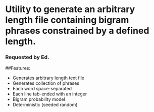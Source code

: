 # Utility to generate an arbitrary length file containing bigram phrases constrained by a defined length.

### Requested by Ed.

##Features:
- Generates arbitrary length text file
- Generates collection of phrases
- Each word space-separated
- Each line tab-ended with an integer
- Bigram probability model
- Deterministic (seeded random)
